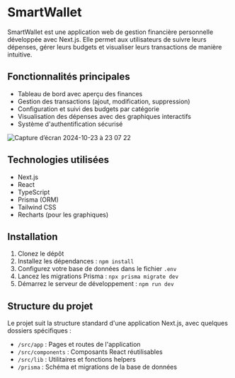 # SmartWallet

SmartWallet est une application web de gestion financière personnelle développée avec Next.js. Elle permet aux utilisateurs de suivre leurs dépenses, gérer leurs budgets et visualiser leurs transactions de manière intuitive.

## Fonctionnalités principales

- Tableau de bord avec aperçu des finances
- Gestion des transactions (ajout, modification, suppression)
- Configuration et suivi des budgets par catégorie
- Visualisation des dépenses avec des graphiques interactifs
- Système d'authentification sécurisé

![Capture d’écran 2024-10-23 à 23 07 22](https://github.com/user-attachments/assets/3e960c87-0b26-4150-a057-d6a6fe06e019)


## Technologies utilisées

- Next.js
- React
- TypeScript
- Prisma (ORM)
- Tailwind CSS
- Recharts (pour les graphiques)

## Installation

1. Clonez le dépôt
2. Installez les dépendances : `npm install`
3. Configurez votre base de données dans le fichier `.env`
4. Lancez les migrations Prisma : `npx prisma migrate dev`
5. Démarrez le serveur de développement : `npm run dev`

## Structure du projet

Le projet suit la structure standard d'une application Next.js, avec quelques dossiers spécifiques :

- `/src/app` : Pages et routes de l'application
- `/src/components` : Composants React réutilisables
- `/src/lib` : Utilitaires et fonctions helpers
- `/prisma` : Schéma et migrations de la base de données
